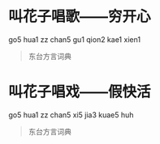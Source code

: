 # 叫花子唱歌——穷开心
go5 hua1 zz chan5 gu1 qion2 kae1 xien1
> 东台方言词典

# 叫花子唱戏——假快活
go5 hua1 zz chan5 xi5 jia3 kuae5 huh
> 东台方言词典
